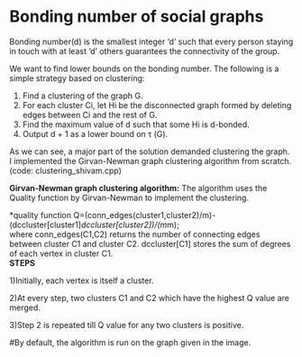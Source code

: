 # Bonding number of social graphs

Bonding number(d) is the smallest integer ‘d’ such that every person staying in touch with at least ‘d’ others guarantees the connectivity of the group.

We want to find lower bounds on the bonding number. The following is a simple strategy based on clustering:
1. Find a clustering of the graph G.
2. For each cluster Ci, let Hi be the disconnected graph formed by deleting edges between Ci and the rest of G.
3. Find the maximum value of d such that some Hi is d-bonded.
4. Output d + 1 as a lower bound on τ (G).

As we can see, a major part of the solution demanded clustering the graph. 
I implemented the Girvan-Newman graph clustering algorithm from scratch. (code: clustering_shivam.cpp) 

**Girvan-Newman graph clustering algorithm:**
The algorithm uses the Quality function by Girvan-Newman to implement the clustering.      

*quality function Q=(conn_edges(cluster1,cluster2)/m)-(dccluster[cluster1]*dccluster[cluster2])/(m*m);                  
where conn_edges(C1,C2) returns the number of connecting edges between cluster C1 and cluster C2. 
      dccluster[C1] stores the sum of degrees of each vertex in cluster C1.                  
**STEPS**

1)Initially, each vertex is itself a cluster.

2)At every step, two clusters C1 and C2 which have the highest Q value are merged.

3)Step 2 is repeated till Q value for any two clusters is positive.

#By default, the algorithm is run on the graph given in the image. 
